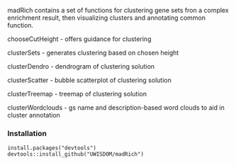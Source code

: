 madRich contains a set of functions for clustering gene sets fron a complex enrichment result, then visualizing clusters and annotating common function.  



chooseCutHeight - offers guidance for clustering

clusterSets - generates clustering based on chosen height
     
clusterDendro - dendrogram of clustering solution
     
clusterScatter - bubble scatterplot of clustering solution
     
clusterTreemap - treemap of clustering solution
     
clusterWordclouds - gs name and description-based word clouds to aid in cluster annotation


### Installation

```
install.packages("devtools")
devtools::install_github("UWISDOM/madRich")
```
